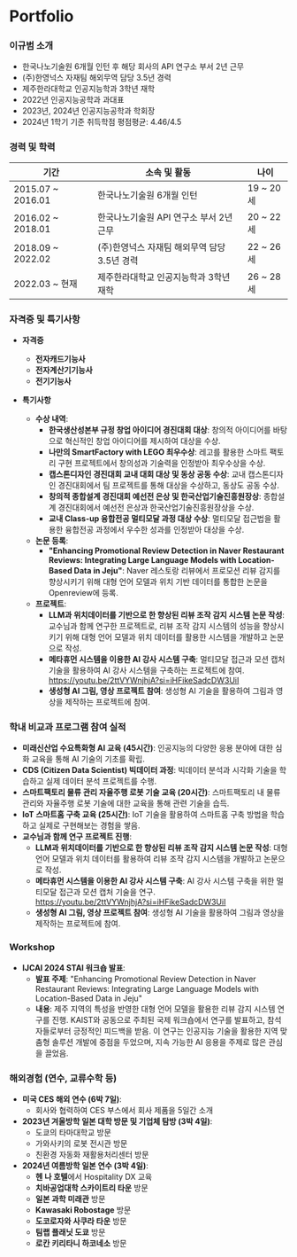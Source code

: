# Portfolio

### 이규범 소개

- 한국나노기술원 6개월 인턴 후 해당 회사의 API 연구소 부서 2년 근무
- (주)한영넉스 자재팀 해외무역 담당 3.5년 경력
- 제주한라대학교 인공지능학과 3학년 재학
- 2022년 인공지능공학과 과대표
- 2023년, 2024년 인공지능공학과 학회장
- 2024년 1학기 기준 취득학점 평점평균: 4.46/4.5

### 경력 및 학력

| 기간                | 소속 및 활동                                 | 나이           |
|---------------------|---------------------------------------------|----------------|
| 2015.07 ~ 2016.01   | 한국나노기술원 6개월 인턴                    | 19 ~ 20세      |
| 2016.02 ~ 2018.01   | 한국나노기술원 API 연구소 부서 2년 근무      | 20 ~ 22세      |
| 2018.09 ~ 2022.02   | (주)한영넉스 자재팀 해외무역 담당 3.5년 경력  | 22 ~ 26세      |
| 2022.03 ~ 현재      | 제주한라대학교 인공지능학과 3학년 재학       | 26 ~ 28세      |

### 자격증 및 특기사항

- **자격증**
  - **전자캐드기능사**
  - **전자계산기기능사**
  - **전기기능사**

- **특기사항**
  - **수상 내역**:
    - **한국생산성본부 규정 창업 아이디어 경진대회 대상**: 창의적 아이디어를 바탕으로 혁신적인 창업 아이디어를 제시하여 대상을 수상.
    - **나만의 SmartFactory with LEGO 최우수상**: 레고를 활용한 스마트 팩토리 구현 프로젝트에서 창의성과 기술력을 인정받아 최우수상을 수상.
    - **캡스톤디자인 경진대회 교내 대회 대상 및 동상 공동 수상**: 교내 캡스톤디자인 경진대회에서 팀 프로젝트를 통해 대상을 수상하고, 동상도 공동 수상.
    - **창의적 종합설계 경진대회 예선전 은상 및 한국산업기술진흥원장상**: 종합설계 경진대회에서 예선전 은상과 한국산업기술진흥원장상을 수상.
    - **교내 Class-up 융합전공 멀티모달 과정 대상 수상**: 멀티모달 접근법을 활용한 융합전공 과정에서 우수한 성과를 인정받아 대상을 수상.
  - **논문 등록**:
    - **"Enhancing Promotional Review Detection in Naver Restaurant Reviews: Integrating Large Language Models with Location-Based Data in Jeju"**: Naver 레스토랑 리뷰에서 프로모션 리뷰 감지를 향상시키기 위해 대형 언어 모델과 위치 기반 데이터를 통합한 논문을 Openreview에 등록.
  - **프로젝트**:
    - **LLM과 위치데이터를 기반으로 한 향상된 리뷰 조작 감지 시스템 논문 작성**: 교수님과 함께 연구한 프로젝트로, 리뷰 조작 감지 시스템의 성능을 향상시키기 위해 대형 언어 모델과 위치 데이터를 활용한 시스템을 개발하고 논문으로 작성.
    - **메타휴먼 시스템을 이용한 AI 강사 시스템 구축**: 멀티모달 접근과 모션 캡처 기술을 활용하여 AI 강사 시스템을 구축하는 프로젝트에 참여.  
      https://youtu.be/2ttVYWnjhjA?si=iHFikeSadcDW3UiI
    - **생성형 AI 그림, 영상 프로젝트 참여**: 생성형 AI 기술을 활용하여 그림과 영상을 제작하는 프로젝트에 참여.

### 학내 비교과 프로그램 참여 실적

- **미래신산업 수요특화형 AI 교육 (45시간)**: 인공지능의 다양한 응용 분야에 대한 심화 교육을 통해 AI 기술의 기초를 확립.
- **CDS (Citizen Data Scientist) 빅데이터 과정**: 빅데이터 분석과 시각화 기술을 학습하고 실제 데이터 분석 프로젝트를 수행.
- **스마트팩토리 물류 관리 자율주행 로봇 기술 교육 (20시간)**: 스마트팩토리 내 물류 관리와 자율주행 로봇 기술에 대한 교육을 통해 관련 기술을 습득.
- **IoT 스마트홈 구축 교육 (25시간)**: IoT 기술을 활용하여 스마트홈 구축 방법을 학습하고 실제로 구현해보는 경험을 쌓음.
- **교수님과 함께 연구 프로젝트 진행**:
  - **LLM과 위치데이터를 기반으로 한 향상된 리뷰 조작 감지 시스템 논문 작성**: 대형 언어 모델과 위치 데이터를 활용하여 리뷰 조작 감지 시스템을 개발하고 논문으로 작성.
  - **메타휴먼 시스템을 이용한 AI 강사 시스템 구축**: AI 강사 시스템 구축을 위한 멀티모달 접근과 모션 캡처 기술을 연구.  
    https://youtu.be/2ttVYWnjhjA?si=iHFikeSadcDW3UiI
  - **생성형 AI 그림, 영상 프로젝트 참여**: 생성형 AI 기술을 활용하여 그림과 영상을 제작하는 프로젝트에 참여.

### Workshop

- **IJCAI 2024 STAI 워크숍 발표**:
  - **발표 주제**: "Enhancing Promotional Review Detection in Naver Restaurant Reviews: Integrating Large Language Models with Location-Based Data in Jeju"
  - **내용**: 제주 지역의 특성을 반영한 대형 언어 모델을 활용한 리뷰 감지 시스템 연구를 진행. KAIST와 공동으로 주최된 국제 워크숍에서 연구를 발표하고, 참석자들로부터 긍정적인 피드백을 받음. 이 연구는 인공지능 기술을 활용한 지역 맞춤형 솔루션 개발에 중점을 두었으며, 지속 가능한 AI 응용을 주제로 많은 관심을 끌었음.

### 해외경험 (연수, 교류수학 등)

- **미국 CES 해외 연수 (6박 7일)**:
  - 회사와 협력하여 CES 부스에서 회사 제품을 5일간 소개
- **2023년 겨울방학 일본 대학 방문 및 기업체 탐방 (3박 4일)**:
  - 도쿄의 타마대학교 방문
  - 가와사키의 로봇 전시관 방문
  - 친환경 자동화 재활용처리센터 방문
- **2024년 여름방학 일본 연수 (3박 4일)**:
  - **헨 나 호텔**에서 Hospitality DX 교육
  - **치바공업대학 스카이트리 타운** 방문
  - **일본 과학 미래관** 방문
  - **Kawasaki Robostage** 방문
  - **도코로자와 사쿠라 타운** 방문
  - **팀랩 플래닛 도쿄** 방문
  - **로칸 키리타니 하코네소** 방문

